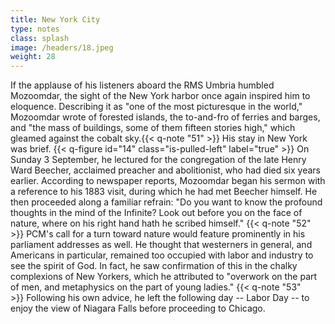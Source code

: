 ```yaml
---
title: New York City
type: notes
class: splash
image: /headers/18.jpeg
weight: 28
---
```


If the applause of his listeners aboard the RMS Umbria humbled
Mozoomdar, the sight of the New York harbor once again inspired him to
eloquence. Describing it as "one of the most picturesque in the world,"
Mozoomdar wrote of forested islands, the to-and-fro of ferries and
barges, and "the mass of buildings, some of them fifteen stories high,"
which gleamed against the cobalt sky.{{< q-note "51" >}} His stay in New York was
brief. {{< q-figure id="14" class="is-pulled-left" label="true" >}}
 On Sunday 3 September, he lectured for the congregation of the
late Henry Ward Beecher, acclaimed preacher and abolitionist, who had
died six years earlier. According to newspaper reports, Mozoomdar began
his sermon with a reference to his 1883 visit, during which he had met
Beecher himself. He then proceeded along a familiar refrain: "Do you
want to know the profound thoughts in the mind of the Infinite? Look out
before you on the face of nature, where on his right hand hath he
scribed himself." {{< q-note "52" >}} PCM's call for a turn toward nature would feature
prominently in his parliament addresses as well. He thought that
westerners in general, and Americans in particular, remained too
occupied with labor and industry to see the spirit of God. In fact, he
saw confirmation of this in the chalky complexions of New Yorkers, which
he attributed to "overwork on the part of men, and metaphysics on the
part of young ladies." {{< q-note "53" >}} Following his own advice, he left the
following day -- Labor Day -- to enjoy the view of Niagara Falls before
proceeding to Chicago.
